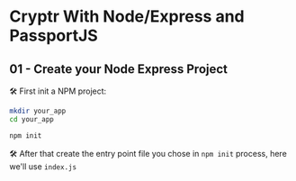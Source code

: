 # Cryptr With Node/Express and PassportJS

## 01 - Create your Node Express Project

🛠️ First init a NPM project:

```bash
mkdir your_app
cd your_app

npm init
```

🛠️ After that create the entry point file you chose in `npm init` process, here we'll use `index.js`

